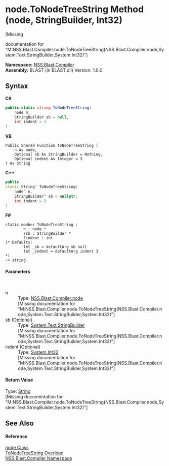 # node.ToNodeTreeString Method (node, StringBuilder, Int32)
 

\[Missing <summary> documentation for "M:NSS.Blast.Compiler.node.ToNodeTreeString(NSS.Blast.Compiler.node,System.Text.StringBuilder,System.Int32)"\]

**Namespace:**&nbsp;<a href="26a25caa-f50b-92ad-f15c-dbb9db1493ae">NSS.Blast.Compiler</a><br />**Assembly:**&nbsp;BLAST (in BLAST.dll) Version: 1.0.0

## Syntax

**C#**<br />
``` C#
public static string ToNodeTreeString(
	node n,
	StringBuilder sb = null,
	int indent = 3
)
```

**VB**<br />
``` VB
Public Shared Function ToNodeTreeString ( 
	n As node,
	Optional sb As StringBuilder = Nothing,
	Optional indent As Integer = 3
) As String
```

**C++**<br />
``` C++
public:
static String^ ToNodeTreeString(
	node^ n, 
	StringBuilder^ sb = nullptr, 
	int indent = 3
)
```

**F#**<br />
``` F#
static member ToNodeTreeString : 
        n : node * 
        ?sb : StringBuilder * 
        ?indent : int 
(* Defaults:
        let _sb = defaultArg sb null
        let _indent = defaultArg indent 3
*)
-> string 

```


#### Parameters
&nbsp;<dl><dt>n</dt><dd>Type: <a href="7dc9b7e9-64ad-f224-ae1a-4e6639739f56">NSS.Blast.Compiler.node</a><br />\[Missing <param name="n"/> documentation for "M:NSS.Blast.Compiler.node.ToNodeTreeString(NSS.Blast.Compiler.node,System.Text.StringBuilder,System.Int32)"\]</dd><dt>sb (Optional)</dt><dd>Type: <a href="https://docs.microsoft.com/dotnet/api/system.text.stringbuilder" target="_blank" rel="noopener noreferrer">System.Text.StringBuilder</a><br />\[Missing <param name="sb"/> documentation for "M:NSS.Blast.Compiler.node.ToNodeTreeString(NSS.Blast.Compiler.node,System.Text.StringBuilder,System.Int32)"\]</dd><dt>indent (Optional)</dt><dd>Type: <a href="https://docs.microsoft.com/dotnet/api/system.int32" target="_blank" rel="noopener noreferrer">System.Int32</a><br />\[Missing <param name="indent"/> documentation for "M:NSS.Blast.Compiler.node.ToNodeTreeString(NSS.Blast.Compiler.node,System.Text.StringBuilder,System.Int32)"\]</dd></dl>

#### Return Value
Type: <a href="https://docs.microsoft.com/dotnet/api/system.string" target="_blank" rel="noopener noreferrer">String</a><br />\[Missing <returns> documentation for "M:NSS.Blast.Compiler.node.ToNodeTreeString(NSS.Blast.Compiler.node,System.Text.StringBuilder,System.Int32)"\]

## See Also


#### Reference
<a href="7dc9b7e9-64ad-f224-ae1a-4e6639739f56">node Class</a><br /><a href="1e50c627-2ca1-92aa-16e2-49ef370c67f1">ToNodeTreeString Overload</a><br /><a href="26a25caa-f50b-92ad-f15c-dbb9db1493ae">NSS.Blast.Compiler Namespace</a><br />